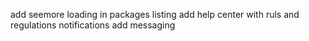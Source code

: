 add seemore loading in packages listing
add help center with ruls and regulations
notifications
add messaging
